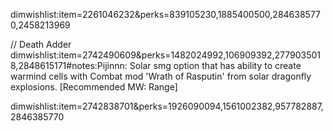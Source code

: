 
dimwishlist:item=2261046232&perks=839105230,1885400500,2846385770,2458213969


// Death Adder
dimwishlist:item=2742490609&perks=1482024992,106909392,2779035018,2848615171#notes:Pijinnn: Solar smg option that has ability to create warmind cells with Combat mod 'Wrath of Rasputin' from solar dragonfly explosions. [Recommended MW: Range]

dimwishlist:item=2742838701&perks=1926090094,1561002382,957782887,2846385770
